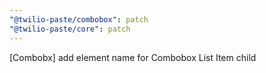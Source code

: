 ```yaml
---
"@twilio-paste/combobox": patch
"@twilio-paste/core": patch
---
```


[Combobx] add element name for Combobox List Item child
